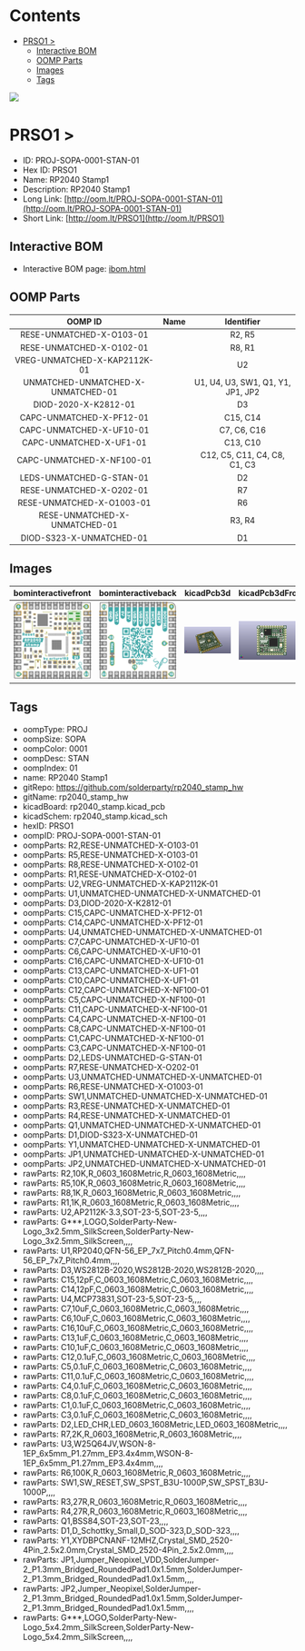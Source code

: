 



Contents
========

* [PRSO1 > ](#prso1--)
	* [Interactive BOM](#interactive-bom)
	* [OOMP Parts](#oomp-parts)
	* [Images](#images)
	* [Tags](#tags)
  
![][im]
# PRSO1 > 

- ID: PROJ-SOPA-0001-STAN-01
- Hex ID: PRSO1
- Name: RP2040 Stamp1
- Description: RP2040 Stamp1
- Long Link: [http://oom.lt/PROJ-SOPA-0001-STAN-01](http://oom.lt/PROJ-SOPA-0001-STAN-01)
- Short Link: [http://oom.lt/PRSO1](http://oom.lt/PRSO1)

## Interactive BOM

- Interactive BOM page: [ibom.html](https://htmlpreview.github.io/?https://github.com/oomlout/oomlout_OOMP_projects/blob/main/PROJ-SOPA-0001-STAN-01/kicad/bom/ibom.html)

## OOMP Parts
  

|OOMP ID|Name|Identifier|
| :---: | :---: | :---: |
|RESE-UNMATCHED-X-O103-01||R2, R5|
|RESE-UNMATCHED-X-O102-01||R8, R1|
|VREG-UNMATCHED-X-KAP2112K-01||U2|
|UNMATCHED-UNMATCHED-X-UNMATCHED-01||U1, U4, U3, SW1, Q1, Y1, JP1, JP2|
|DIOD-2020-X-K2812-01||D3|
|CAPC-UNMATCHED-X-PF12-01||C15, C14|
|CAPC-UNMATCHED-X-UF10-01||C7, C6, C16|
|CAPC-UNMATCHED-X-UF1-01||C13, C10|
|CAPC-UNMATCHED-X-NF100-01||C12, C5, C11, C4, C8, C1, C3|
|LEDS-UNMATCHED-G-STAN-01||D2|
|RESE-UNMATCHED-X-O202-01||R7|
|RESE-UNMATCHED-X-O1003-01||R6|
|RESE-UNMATCHED-X-UNMATCHED-01||R3, R4|
|DIOD-S323-X-UNMATCHED-01||D1|

## Images
  
  

|bominteractivefront|bominteractiveback|kicadPcb3d|kicadPcb3dFront|kicadschem|
| :---: | :---: | :---: | :---: | :---: |
|[![bominteractivefront](bomFront_140.png)](bomFront.png)|[![bominteractiveback](bomBack_140.png)](bomBack.png)|[![kicadPcb3d](kicadPcb3d_140.png)](kicadPcb3d.png)|[![kicadPcb3dFront](kicadPcb3dFront_140.png)](kicadPcb3dFront.png)|[![kicadschem](kicadschem_140.png)](kicadschem.png)|

## Tags

- oompType: PROJ
- oompSize: SOPA
- oompColor: 0001
- oompDesc: STAN
- oompIndex: 01
- name: RP2040 Stamp1
- gitRepo: https://github.com/solderparty/rp2040_stamp_hw
- gitName: rp2040_stamp_hw
- kicadBoard: rp2040_stamp.kicad_pcb
- kicadSchem: rp2040_stamp.kicad_sch
- hexID: PRSO1
- oompID: PROJ-SOPA-0001-STAN-01
- oompParts: R2,RESE-UNMATCHED-X-O103-01
- oompParts: R5,RESE-UNMATCHED-X-O103-01
- oompParts: R8,RESE-UNMATCHED-X-O102-01
- oompParts: R1,RESE-UNMATCHED-X-O102-01
- oompParts: U2,VREG-UNMATCHED-X-KAP2112K-01
- oompParts: U1,UNMATCHED-UNMATCHED-X-UNMATCHED-01
- oompParts: D3,DIOD-2020-X-K2812-01
- oompParts: C15,CAPC-UNMATCHED-X-PF12-01
- oompParts: C14,CAPC-UNMATCHED-X-PF12-01
- oompParts: U4,UNMATCHED-UNMATCHED-X-UNMATCHED-01
- oompParts: C7,CAPC-UNMATCHED-X-UF10-01
- oompParts: C6,CAPC-UNMATCHED-X-UF10-01
- oompParts: C16,CAPC-UNMATCHED-X-UF10-01
- oompParts: C13,CAPC-UNMATCHED-X-UF1-01
- oompParts: C10,CAPC-UNMATCHED-X-UF1-01
- oompParts: C12,CAPC-UNMATCHED-X-NF100-01
- oompParts: C5,CAPC-UNMATCHED-X-NF100-01
- oompParts: C11,CAPC-UNMATCHED-X-NF100-01
- oompParts: C4,CAPC-UNMATCHED-X-NF100-01
- oompParts: C8,CAPC-UNMATCHED-X-NF100-01
- oompParts: C1,CAPC-UNMATCHED-X-NF100-01
- oompParts: C3,CAPC-UNMATCHED-X-NF100-01
- oompParts: D2,LEDS-UNMATCHED-G-STAN-01
- oompParts: R7,RESE-UNMATCHED-X-O202-01
- oompParts: U3,UNMATCHED-UNMATCHED-X-UNMATCHED-01
- oompParts: R6,RESE-UNMATCHED-X-O1003-01
- oompParts: SW1,UNMATCHED-UNMATCHED-X-UNMATCHED-01
- oompParts: R3,RESE-UNMATCHED-X-UNMATCHED-01
- oompParts: R4,RESE-UNMATCHED-X-UNMATCHED-01
- oompParts: Q1,UNMATCHED-UNMATCHED-X-UNMATCHED-01
- oompParts: D1,DIOD-S323-X-UNMATCHED-01
- oompParts: Y1,UNMATCHED-UNMATCHED-X-UNMATCHED-01
- oompParts: JP1,UNMATCHED-UNMATCHED-X-UNMATCHED-01
- oompParts: JP2,UNMATCHED-UNMATCHED-X-UNMATCHED-01
- rawParts: R2,10K,R_0603_1608Metric,R_0603_1608Metric,,,,
- rawParts: R5,10K,R_0603_1608Metric,R_0603_1608Metric,,,,
- rawParts: R8,1K,R_0603_1608Metric,R_0603_1608Metric,,,,
- rawParts: R1,1K,R_0603_1608Metric,R_0603_1608Metric,,,,
- rawParts: U2,AP2112K-3.3,SOT-23-5,SOT-23-5,,,,
- rawParts: G***,LOGO,SolderParty-New-Logo_3x2.5mm_SilkScreen,SolderParty-New-Logo_3x2.5mm_SilkScreen,,,,
- rawParts: U1,RP2040,QFN-56_EP_7x7_Pitch0.4mm,QFN-56_EP_7x7_Pitch0.4mm,,,,
- rawParts: D3,WS2812B-2020,WS2812B-2020,WS2812B-2020,,,,
- rawParts: C15,12pF,C_0603_1608Metric,C_0603_1608Metric,,,,
- rawParts: C14,12pF,C_0603_1608Metric,C_0603_1608Metric,,,,
- rawParts: U4,MCP73831,SOT-23-5,SOT-23-5,,,,
- rawParts: C7,10uF,C_0603_1608Metric,C_0603_1608Metric,,,,
- rawParts: C6,10uF,C_0603_1608Metric,C_0603_1608Metric,,,,
- rawParts: C16,10uF,C_0603_1608Metric,C_0603_1608Metric,,,,
- rawParts: C13,1uF,C_0603_1608Metric,C_0603_1608Metric,,,,
- rawParts: C10,1uF,C_0603_1608Metric,C_0603_1608Metric,,,,
- rawParts: C12,0.1uF,C_0603_1608Metric,C_0603_1608Metric,,,,
- rawParts: C5,0.1uF,C_0603_1608Metric,C_0603_1608Metric,,,,
- rawParts: C11,0.1uF,C_0603_1608Metric,C_0603_1608Metric,,,,
- rawParts: C4,0.1uF,C_0603_1608Metric,C_0603_1608Metric,,,,
- rawParts: C8,0.1uF,C_0603_1608Metric,C_0603_1608Metric,,,,
- rawParts: C1,0.1uF,C_0603_1608Metric,C_0603_1608Metric,,,,
- rawParts: C3,0.1uF,C_0603_1608Metric,C_0603_1608Metric,,,,
- rawParts: D2,LED_CHR,LED_0603_1608Metric,LED_0603_1608Metric,,,,
- rawParts: R7,2K,R_0603_1608Metric,R_0603_1608Metric,,,,
- rawParts: U3,W25Q64JV,WSON-8-1EP_6x5mm_P1.27mm_EP3.4x4mm,WSON-8-1EP_6x5mm_P1.27mm_EP3.4x4mm,,,,
- rawParts: R6,100K,R_0603_1608Metric,R_0603_1608Metric,,,,
- rawParts: SW1,SW_RESET,SW_SPST_B3U-1000P,SW_SPST_B3U-1000P,,,,
- rawParts: R3,27R,R_0603_1608Metric,R_0603_1608Metric,,,,
- rawParts: R4,27R,R_0603_1608Metric,R_0603_1608Metric,,,,
- rawParts: Q1,BSS84,SOT-23,SOT-23,,,,
- rawParts: D1,D_Schottky_Small,D_SOD-323,D_SOD-323,,,,
- rawParts: Y1,XYDBPCNANF-12MHZ,Crystal_SMD_2520-4Pin_2.5x2.0mm,Crystal_SMD_2520-4Pin_2.5x2.0mm,,,,
- rawParts: JP1,Jumper_Neopixel_VDD,SolderJumper-2_P1.3mm_Bridged_RoundedPad1.0x1.5mm,SolderJumper-2_P1.3mm_Bridged_RoundedPad1.0x1.5mm,,,,
- rawParts: JP2,Jumper_Neopixel,SolderJumper-2_P1.3mm_Bridged_RoundedPad1.0x1.5mm,SolderJumper-2_P1.3mm_Bridged_RoundedPad1.0x1.5mm,,,,
- rawParts: G***,LOGO,SolderParty-New-Logo_5x4.2mm_SilkScreen,SolderParty-New-Logo_5x4.2mm_SilkScreen,,,,



[im]: kicadPcb3d_450.png
